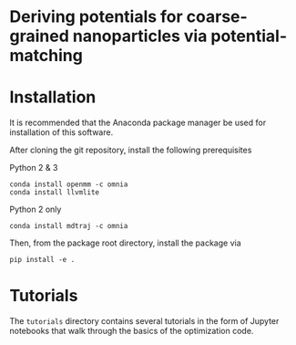 # Deriving potentials for coarse-grained nanoparticles via potential-matching

# Installation

It is recommended that the Anaconda package manager be used for installation of this
software.

After cloning the git repository, install the following prerequisites

Python 2 & 3
```
conda install openmm -c omnia
conda install llvmlite
```

Python 2 only
```
conda install mdtraj -c omnia
```

Then, from the package root directory, install the package via
```
pip install -e .
```

# Tutorials

The `tutorials` directory contains several tutorials in the form of Jupyter notebooks
that walk through the basics of the optimization code.
